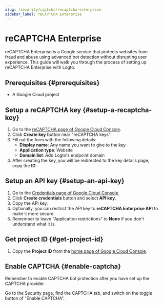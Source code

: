 ```yaml
---
slug: /security/captcha/recaptcha-enterprise
sidebar_label: reCAPTCHA Enterprise
---
```


# reCAPTCHA Enterprise

reCAPTCHA Enterprise is a Google service that protects websites from fraud and abuse using advanced bot detection without disrupting user experience. This guide will walk you through the process of setting up reCAPTCHA Enterprise with Logto.

## Prerequisites {#prerequisites}

- A Google Cloud project

## Setup a reCAPTCHA key {#setup-a-recaptcha-key}

1. Go to the [reCAPTCHA page of Google Cloud Console](https://console.cloud.google.com/security/recaptcha).
2. Click **Create key** button near "reCAPTCHA keys".
3. Fill out the form with the following details:
   - **Display name**: Any name you want to give to the key
   - **Application type**: Website
   - **Domain list**: Add Logto's endpoint domain
4. After creating the key, you will be redirected to the key details page, copy the **ID**.

## Setup an API key {#setup-an-api-key}

1. Go to the [Credentials page of Google Cloud Console](https://console.cloud.google.com/apis/credentials).
2. Click **Create credentials** button and select **API key**.
3. Copy the API key.
4. Optionally, you can restrict the API key to **reCAPTCHA Enterprise API** to make it more secure.
5. Remember to leave "Application restrictions" to **None** if you don't understand what it is.

## Get project ID {#get-project-id}

1. Copy the **Project ID** from the [home page of Google Cloud Console](https://console.cloud.google.com/welcome).

## Enable CAPTCHA {#enable-captcha}

Remember to enable CAPTCHA bot protection after you have set up the CAPTCHA provider.

Go to the Security page, find the CAPTCHA tab, and switch on the toggle button of "Enable CAPTCHA".
